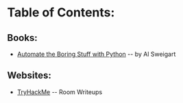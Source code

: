 # Table of Contents:

## Books:

* [Automate the Boring Stuff with Python](atbswp.md) -- by Al Sweigart

## Websites:
    
* [TryHackMe](thm.md) -- Room Writeups
